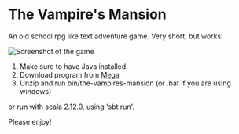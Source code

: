 # The Vampire's Mansion
An old school rpg like text adventure game. Very short, but works!

![Screenshot of the game](https://github.com/voxlz/The-Vampires-Mansion/blob/master/screenshot.png?raw=true)

1. Make sure to have Java installed.
2. Download program from [Mega](https://mega.nz/file/mVoxSCZR#73GZAFs_5A6XQKhIiUUtpGMVnKVjI6frROlGht54mDk)
3. Unzip and run bin/the-vampires-mansion (or .bat if you are using windows)

or run with scala 2.12.0, using 'sbt run'.

Please enjoy!
